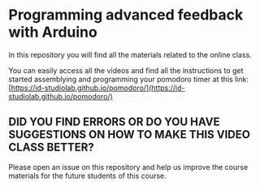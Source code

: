 # Programming advanced feedback with Arduino
In this repository you will find all the materials related to the online class.

You can easily access all the videos and find all the instructions to get started assemblying and programming your pomodoro timer at this link: [https://id-studiolab.github.io/pomodoro/](https://id-studiolab.github.io/pomodoro/)

## DID YOU FIND ERRORS OR DO YOU HAVE SUGGESTIONS ON HOW TO MAKE THIS VIDEO CLASS BETTER?
Please open an issue on this repository and help us improve the course materials for the future students of this course.
